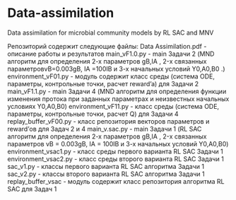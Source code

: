 # Data-assimilation
Data assimilation for microbial community models by RL SAC and MNV 

Репозиторий содержит следующие файлы:
Data Assimilation.pdf - описание работы и результатов
main_vF1.0.py - main Задачи 2 (MND алгоритм для определения 2-х параметров gB,IA , 2-х связанных параметровvB=0.003gB, IA =100IB и 3-х начальных условий  Y0,A0,B0 .) 
environment_vF01.py - модуль содержит класс среды (система ODE, параметры, контрольные точки, расчет reward’a) для Задачи 2
main_vF1.1.py - main Задачи 4 (MND алгоритм для определения функции изменения протока при заданных параметрах и неизвестных начальных условиях Y0,A0,B0) 
environment_vF11.py - класс среды (система ODE, параметры, контрольные точки, расчет Q) для Задачи 4
replay_buffer_vF00.py - класс репозитория векторов параметров и reward’ов для Задач 2 и 4
main_v.sac.py - main Задачи 1 (RL SAC алгоритм для определения 2-х параметров gB,IA , 2-х связанных параметров vB = 0.003gB, IA = 100IB и 3-х начальных условий  Y0,A0,B0)
environment_vsac1.py - класс среды первого варианта RL SAC Задачи 1 
environment_vsac2.py - класс среды второго варианта RL SAC Задачи 1
sac_v1.py - классы первого варианта RL SAC алгоритма Задачи 1
sac_v2.py - классы второго варианта RL SAC алгоритма Задачи 1
replay_buffer_vsac - модуль содержит класс репозитория алгоритма RL SAC для Задач 1

